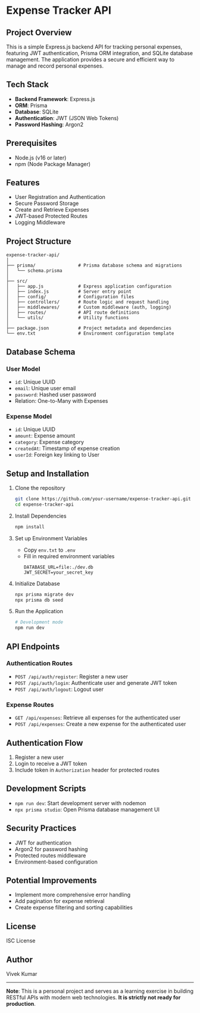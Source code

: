 # Expense Tracker API

## Project Overview

This is a simple Express.js backend API for tracking personal expenses, featuring JWT authentication, Prisma ORM integration, and SQLite database management. The application provides a secure and efficient way to manage and record personal expenses.

## Tech Stack

- **Backend Framework**: Express.js
- **ORM**: Prisma
- **Database**: SQLite
- **Authentication**: JWT (JSON Web Tokens)
- **Password Hashing**: Argon2

## Prerequisites

- Node.js (v16 or later)
- npm (Node Package Manager)

## Features

- User Registration and Authentication
- Secure Password Storage
- Create and Retrieve Expenses
- JWT-based Protected Routes
- Logging Middleware

## Project Structure

```
expense-tracker-api/
│
├── prisma/                # Prisma database schema and migrations
│   └── schema.prisma
│
├── src/
│   ├── app.js             # Express application configuration
│   ├── index.js           # Server entry point
│   ├── config/            # Configuration files
│   ├── controllers/       # Route logic and request handling
│   ├── middlewares/       # Custom middleware (auth, logging)
│   ├── routes/            # API route definitions
│   └── utils/             # Utility functions
│
├── package.json           # Project metadata and dependencies
└── env.txt                # Environment configuration template
```

## Database Schema

### User Model

- `id`: Unique UUID
- `email`: Unique user email
- `password`: Hashed user password
- Relation: One-to-Many with Expenses

### Expense Model

- `id`: Unique UUID
- `amount`: Expense amount
- `category`: Expense category
- `createdAt`: Timestamp of expense creation
- `userId`: Foreign key linking to User

## Setup and Installation

1. Clone the repository

   ```bash
   git clone https://github.com/your-username/expense-tracker-api.git
   cd expense-tracker-api
   ```

2. Install Dependencies

   ```bash
   npm install
   ```

3. Set up Environment Variables

   - Copy `env.txt` to `.env`
   - Fill in required environment variables
     ```
     DATABASE_URL=file:./dev.db
     JWT_SECRET=your_secret_key
     ```

4. Initialize Database

   ```bash
   npx prisma migrate dev
   npx prisma db seed
   ```

5. Run the Application
   ```bash
   # Development mode
   npm run dev
   ```

## API Endpoints

### Authentication Routes

- `POST /api/auth/register`: Register a new user
- `POST /api/auth/login`: Authenticate user and generate JWT token
- `POST /api/auth/logout`: Logout user

### Expense Routes

- `GET /api/expenses`: Retrieve all expenses for the authenticated user
- `POST /api/expenses`: Create a new expense for the authenticated user

## Authentication Flow

1. Register a new user
2. Login to receive a JWT token
3. Include token in `Authorization` header for protected routes

## Development Scripts

- `npm run dev`: Start development server with nodemon
- `npx prisma studio`: Open Prisma database management UI

## Security Practices

- JWT for authentication
- Argon2 for password hashing
- Protected routes middleware
- Environment-based configuration

## Potential Improvements

- Implement more comprehensive error handling
- Add pagination for expense retrieval
- Create expense filtering and sorting capabilities

## License

ISC License

## Author

Vivek Kumar

---

**Note**: This is a personal project and serves as a learning exercise in building RESTful APIs with modern web technologies. **It is strictly not ready for production**.
